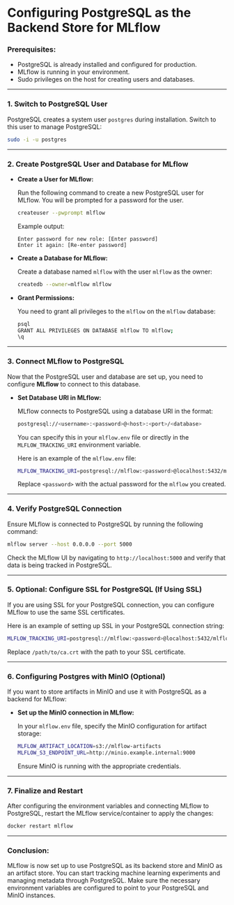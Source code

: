 
# Configuring PostgreSQL as the Backend Store for MLflow

### Prerequisites:
- PostgreSQL is already installed and configured for production.
- MLflow is running in your environment.
- Sudo privileges on the host for creating users and databases.

---

### 1. Switch to PostgreSQL User
PostgreSQL creates a system user `postgres` during installation. Switch to this user to manage PostgreSQL:

```bash
sudo -i -u postgres
```

---

### 2. Create PostgreSQL User and Database for MLflow

- **Create a User for MLflow:**

  Run the following command to create a new PostgreSQL user for MLflow. You will be prompted for a password for the user.

  ```bash
  createuser --pwprompt mlflow
  ```

  Example output:
  ```
  Enter password for new role: [Enter password]
  Enter it again: [Re-enter password]
  ```

- **Create a Database for MLflow:**

  Create a database named `mlflow` with the user `mlflow` as the owner:

  ```bash
  createdb --owner=mlflow mlflow
  ```

- **Grant Permissions:**

  You need to grant all privileges to the `mlflow` on the `mlflow` database:

  ```bash
  psql
  GRANT ALL PRIVILEGES ON DATABASE mlflow TO mlflow;
  \q
  ```

---

### 3. Connect MLflow to PostgreSQL
Now that the PostgreSQL user and database are set up, you need to configure **MLflow** to connect to this database.

- **Set Database URI in MLflow:**

  MLflow connects to PostgreSQL using a database URI in the format:

  ```bash
  postgresql://<username>:<password>@<host>:<port>/<database>
  ```

  You can specify this in your `mlflow.env` file or directly in the `MLFLOW_TRACKING_URI` environment variable.

  Here is an example of the `mlflow.env` file:

  ```bash
  MLFLOW_TRACKING_URI=postgresql://mlflow:<password>@localhost:5432/mlflow
  ```

  Replace `<password>` with the actual password for the `mlflow` you created.

---

### 4. Verify PostgreSQL Connection
Ensure MLflow is connected to PostgreSQL by running the following command:

```bash
mlflow server --host 0.0.0.0 --port 5000
```

Check the MLflow UI by navigating to `http://localhost:5000` and verify that data is being tracked in PostgreSQL.

---

### 5. Optional: Configure SSL for PostgreSQL (If Using SSL)

If you are using SSL for your PostgreSQL connection, you can configure MLflow to use the same SSL certificates.

Here is an example of setting up SSL in your PostgreSQL connection string:

```bash
MLFLOW_TRACKING_URI=postgresql://mlflow:<password>@localhost:5432/mlflow?sslmode=require&sslrootcert=/path/to/ca.crt
```

Replace `/path/to/ca.crt` with the path to your SSL certificate.

---

### 6. Configuring Postgres with MinIO (Optional)

If you want to store artifacts in MinIO and use it with PostgreSQL as a backend for MLflow:

- **Set up the MinIO connection in MLflow:**

  In your `mlflow.env` file, specify the MinIO configuration for artifact storage:

  ```bash
  MLFLOW_ARTIFACT_LOCATION=s3://mlflow-artifacts
  MLFLOW_S3_ENDPOINT_URL=http://minio.example.internal:9000
  ```

  Ensure MinIO is running with the appropriate credentials.

---

### 7. Finalize and Restart
After configuring the environment variables and connecting MLflow to PostgreSQL, restart the MLflow service/container to apply the changes:

```bash
docker restart mlflow
```

---

### Conclusion:
MLflow is now set up to use PostgreSQL as its backend store and MinIO as an artifact store. You can start tracking machine learning experiments and managing metadata through PostgreSQL. Make sure the necessary environment variables are configured to point to your PostgreSQL and MinIO instances.